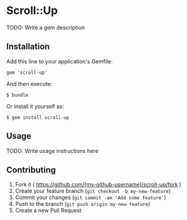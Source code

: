 # Scroll::Up

TODO: Write a gem description

## Installation

Add this line to your application's Gemfile:

    gem 'scroll-up'

And then execute:

    $ bundle

Or install it yourself as:

    $ gem install scroll-up

## Usage

TODO: Write usage instructions here

## Contributing

1. Fork it ( https://github.com/[my-github-username]/scroll-up/fork )
2. Create your feature branch (`git checkout -b my-new-feature`)
3. Commit your changes (`git commit -am 'Add some feature'`)
4. Push to the branch (`git push origin my-new-feature`)
5. Create a new Pull Request
